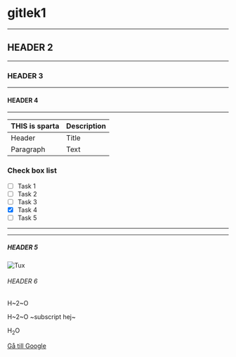 # gitlek1
***
## HEADER 2
***
### HEADER 3
***
#### HEADER 4
***


| THIS is sparta | Description |
| ----------- | ----------- |
| Header      | Title       |
| Paragraph   | Text        |
### Check box list
- [ ] Task 1
- [ ] Task 2
- [ ] Task 3
- [x] Task 4
- [ ] Task 5
***

***


##### HEADER 5

![Tux](https://upload.wikimedia.org/wikipedia/commons/a/af/Tux.png)

###### HEADER 6

H~2~O


H~2~O ~subscript hej~

H<sub>2</sub>O


[Gå till Google](https://www.google.com)
